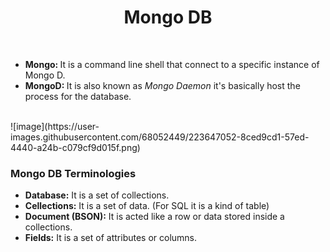 <h1 align="center">Mongo DB</h1>
<br>
<ul>
  <li><strong>Mongo: </strong>It is a command line shell that connect to a specific instance of Mongo D.</li>
  <li><strong>MongoD: </strong>It is also known as <em>Mongo Daemon</em> it's basically host the process for the database.</li>
</ul>
<br>
![image](https://user-images.githubusercontent.com/68052449/223647052-8ced9cd1-57ed-4440-a24b-c079cf9d015f.png)
<h3>Mongo DB Terminologies</h3>
<ul>
  <li><strong>Database:</strong> It is a set of collections.</li>
  <li><strong>Cellections:</strong> It is a set of data. (For SQL it is a kind of table)</li>
  <li><strong>Document (BSON):</strong> It is acted like a row or data stored inside a collections.</li>
  <li><strong>Fields:</strong> It is a set of attributes or columns.</li>
</ul>
